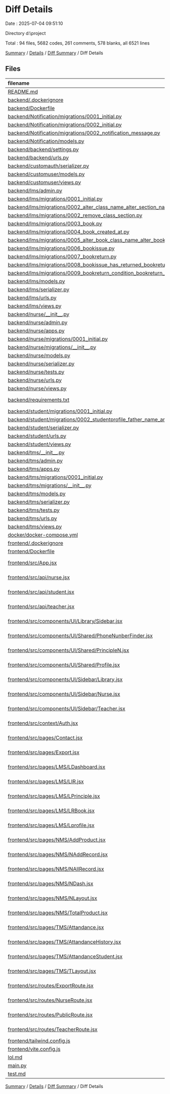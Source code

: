 # Diff Details

Date : 2025-07-04 09:51:10

Directory d:\\project

Total : 94 files,  5682 codes, 261 comments, 578 blanks, all 6521 lines

[Summary](results.md) / [Details](details.md) / [Diff Summary](diff.md) / Diff Details

## Files
| filename | language | code | comment | blank | total |
| :--- | :--- | ---: | ---: | ---: | ---: |
| [README.md](/README.md) | Markdown | -56 | 0 | -27 | -83 |
| [backend/.dockerignore](/backend/.dockerignore) | Ignore | 18 | 8 | 8 | 34 |
| [backend/Dockerfile](/backend/Dockerfile) | Docker | 10 | 1 | 10 | 21 |
| [backend/Notification/migrations/0001\_initial.py](/backend/Notification/migrations/0001_initial.py) | Python | -4 | 0 | 0 | -4 |
| [backend/Notification/migrations/0002\_initial.py](/backend/Notification/migrations/0002_initial.py) | Python | 21 | 1 | 7 | 29 |
| [backend/Notification/migrations/0002\_notification\_message.py](/backend/Notification/migrations/0002_notification_message.py) | Python | -12 | -1 | -6 | -19 |
| [backend/Notification/models.py](/backend/Notification/models.py) | Python | -2 | 0 | 1 | -1 |
| [backend/backend/settings.py](/backend/backend/settings.py) | Python | 2 | 0 | 0 | 2 |
| [backend/backend/urls.py](/backend/backend/urls.py) | Python | 2 | 0 | 0 | 2 |
| [backend/customauth/serializer.py](/backend/customauth/serializer.py) | Python | 1 | 0 | 0 | 1 |
| [backend/customuser/models.py](/backend/customuser/models.py) | Python | -2 | 0 | 0 | -2 |
| [backend/customuser/views.py](/backend/customuser/views.py) | Python | 1 | 0 | -1 | 0 |
| [backend/lms/admin.py](/backend/lms/admin.py) | Python | 2 | 0 | 0 | 2 |
| [backend/lms/migrations/0001\_initial.py](/backend/lms/migrations/0001_initial.py) | Python | 42 | 0 | 0 | 42 |
| [backend/lms/migrations/0002\_alter\_class\_name\_alter\_section\_name.py](/backend/lms/migrations/0002_alter_class_name_alter_section_name.py) | Python | 17 | 1 | 6 | 24 |
| [backend/lms/migrations/0002\_remove\_class\_section.py](/backend/lms/migrations/0002_remove_class_section.py) | Python | -11 | -1 | -6 | -18 |
| [backend/lms/migrations/0003\_book.py](/backend/lms/migrations/0003_book.py) | Python | -19 | -1 | -6 | -26 |
| [backend/lms/migrations/0004\_book\_created\_at.py](/backend/lms/migrations/0004_book_created_at.py) | Python | -12 | -1 | -6 | -19 |
| [backend/lms/migrations/0005\_alter\_book\_class\_name\_alter\_book\_section\_and\_more.py](/backend/lms/migrations/0005_alter_book_class_name_alter_book_section_and_more.py) | Python | -25 | -1 | -6 | -32 |
| [backend/lms/migrations/0006\_bookissue.py](/backend/lms/migrations/0006_bookissue.py) | Python | -19 | -1 | -6 | -26 |
| [backend/lms/migrations/0007\_bookreturn.py](/backend/lms/migrations/0007_bookreturn.py) | Python | -16 | -1 | -6 | -23 |
| [backend/lms/migrations/0008\_bookissue\_has\_returned\_bookreturn\_fine\_amount.py](/backend/lms/migrations/0008_bookissue_has_returned_bookreturn_fine_amount.py) | Python | -17 | -1 | -6 | -24 |
| [backend/lms/migrations/0009\_bookreturn\_condition\_bookreturn\_note.py](/backend/lms/migrations/0009_bookreturn_condition_bookreturn_note.py) | Python | -17 | -1 | -6 | -24 |
| [backend/lms/models.py](/backend/lms/models.py) | Python | 4 | 0 | 5 | 9 |
| [backend/lms/serializer.py](/backend/lms/serializer.py) | Python | 7 | 0 | 4 | 11 |
| [backend/lms/urls.py](/backend/lms/urls.py) | Python | 4 | 0 | 0 | 4 |
| [backend/lms/views.py](/backend/lms/views.py) | Python | 68 | 0 | 9 | 77 |
| [backend/nurse/\_\_init\_\_.py](/backend/nurse/__init__.py) | Python | 0 | 0 | 1 | 1 |
| [backend/nurse/admin.py](/backend/nurse/admin.py) | Python | 4 | 1 | 0 | 5 |
| [backend/nurse/apps.py](/backend/nurse/apps.py) | Python | 4 | 0 | 3 | 7 |
| [backend/nurse/migrations/0001\_initial.py](/backend/nurse/migrations/0001_initial.py) | Python | 34 | 1 | 7 | 42 |
| [backend/nurse/migrations/\_\_init\_\_.py](/backend/nurse/migrations/__init__.py) | Python | 0 | 0 | 1 | 1 |
| [backend/nurse/models.py](/backend/nurse/models.py) | Python | 29 | 1 | 11 | 41 |
| [backend/nurse/serializer.py](/backend/nurse/serializer.py) | Python | 38 | 0 | 21 | 59 |
| [backend/nurse/tests.py](/backend/nurse/tests.py) | Python | 1 | 1 | 2 | 4 |
| [backend/nurse/urls.py](/backend/nurse/urls.py) | Python | 8 | 0 | 1 | 9 |
| [backend/nurse/views.py](/backend/nurse/views.py) | Python | 76 | 1 | 8 | 85 |
| [backend/requirements.txt](/backend/requirements.txt) | pip requirements | 19 | 0 | 0 | 19 |
| [backend/student/migrations/0001\_initial.py](/backend/student/migrations/0001_initial.py) | Python | 2 | 0 | 0 | 2 |
| [backend/student/migrations/0002\_studentprofile\_father\_name\_and\_more.py](/backend/student/migrations/0002_studentprofile_father_name_and_more.py) | Python | -17 | -1 | -6 | -24 |
| [backend/student/serializer.py](/backend/student/serializer.py) | Python | 13 | 0 | 0 | 13 |
| [backend/student/urls.py](/backend/student/urls.py) | Python | -1 | 0 | 1 | 0 |
| [backend/student/views.py](/backend/student/views.py) | Python | -30 | 0 | -2 | -32 |
| [backend/tms/\_\_init\_\_.py](/backend/tms/__init__.py) | Python | 0 | 0 | 1 | 1 |
| [backend/tms/admin.py](/backend/tms/admin.py) | Python | 3 | 1 | 2 | 6 |
| [backend/tms/apps.py](/backend/tms/apps.py) | Python | 4 | 0 | 3 | 7 |
| [backend/tms/migrations/0001\_initial.py](/backend/tms/migrations/0001_initial.py) | Python | 23 | 1 | 7 | 31 |
| [backend/tms/migrations/\_\_init\_\_.py](/backend/tms/migrations/__init__.py) | Python | 0 | 0 | 1 | 1 |
| [backend/tms/models.py](/backend/tms/models.py) | Python | 12 | 1 | 6 | 19 |
| [backend/tms/serializer.py](/backend/tms/serializer.py) | Python | 50 | 0 | 9 | 59 |
| [backend/tms/tests.py](/backend/tms/tests.py) | Python | 1 | 1 | 2 | 4 |
| [backend/tms/urls.py](/backend/tms/urls.py) | Python | 6 | 0 | 1 | 7 |
| [backend/tms/views.py](/backend/tms/views.py) | Python | 70 | 3 | 15 | 88 |
| [docker/docker-compose.yml](/docker/docker-compose.yml) | YAML | 16 | 0 | 2 | 18 |
| [frontend/.dockerignore](/frontend/.dockerignore) | Ignore | 2 | 0 | 1 | 3 |
| [frontend/Dockerfile](/frontend/Dockerfile) | Docker | 7 | 7 | 0 | 14 |
| [frontend/src/App.jsx](/frontend/src/App.jsx) | JavaScript JSX | 94 | 0 | 4 | 98 |
| [frontend/src/api/nurse.jsx](/frontend/src/api/nurse.jsx) | JavaScript JSX | 34 | 0 | 13 | 47 |
| [frontend/src/api/student.jsx](/frontend/src/api/student.jsx) | JavaScript JSX | 12 | 0 | 3 | 15 |
| [frontend/src/api/teacher.jsx](/frontend/src/api/teacher.jsx) | JavaScript JSX | 21 | 0 | 7 | 28 |
| [frontend/src/components/UI/Library/Sidebar.jsx](/frontend/src/components/UI/Library/Sidebar.jsx) | JavaScript JSX | -341 | -11 | -32 | -384 |
| [frontend/src/components/UI/Shared/PhoneNunberFinder.jsx](/frontend/src/components/UI/Shared/PhoneNunberFinder.jsx) | JavaScript JSX | 308 | 16 | 27 | 351 |
| [frontend/src/components/UI/Shared/PrincipleN.jsx](/frontend/src/components/UI/Shared/PrincipleN.jsx) | JavaScript JSX | 480 | 21 | 29 | 530 |
| [frontend/src/components/UI/Shared/Profile.jsx](/frontend/src/components/UI/Shared/Profile.jsx) | JavaScript JSX | 609 | 29 | 35 | 673 |
| [frontend/src/components/UI/Sidebar/Library.jsx](/frontend/src/components/UI/Sidebar/Library.jsx) | JavaScript JSX | 350 | 11 | 34 | 395 |
| [frontend/src/components/UI/Sidebar/Nurse.jsx](/frontend/src/components/UI/Sidebar/Nurse.jsx) | JavaScript JSX | 334 | 11 | 32 | 377 |
| [frontend/src/components/UI/Sidebar/Teacher.jsx](/frontend/src/components/UI/Sidebar/Teacher.jsx) | JavaScript JSX | 345 | 11 | 33 | 389 |
| [frontend/src/context/Auth.jsx](/frontend/src/context/Auth.jsx) | JavaScript JSX | 1 | 0 | 0 | 1 |
| [frontend/src/pages/Contact.jsx](/frontend/src/pages/Contact.jsx) | JavaScript JSX | 1 | 0 | -1 | 0 |
| [frontend/src/pages/Export.jsx](/frontend/src/pages/Export.jsx) | JavaScript JSX | 11 | 0 | 0 | 11 |
| [frontend/src/pages/LMS/LDashboard.jsx](/frontend/src/pages/LMS/LDashboard.jsx) | JavaScript JSX | 420 | 15 | 31 | 466 |
| [frontend/src/pages/LMS/LIR.jsx](/frontend/src/pages/LMS/LIR.jsx) | JavaScript JSX | 148 | 3 | 8 | 159 |
| [frontend/src/pages/LMS/LPrinciple.jsx](/frontend/src/pages/LMS/LPrinciple.jsx) | JavaScript JSX | -480 | -21 | -29 | -530 |
| [frontend/src/pages/LMS/LRBook.jsx](/frontend/src/pages/LMS/LRBook.jsx) | JavaScript JSX | 8 | 0 | 0 | 8 |
| [frontend/src/pages/LMS/Lprofile.jsx](/frontend/src/pages/LMS/Lprofile.jsx) | JavaScript JSX | -609 | -29 | -35 | -673 |
| [frontend/src/pages/NMS/AddProduct.jsx](/frontend/src/pages/NMS/AddProduct.jsx) | JavaScript JSX | 228 | 10 | 25 | 263 |
| [frontend/src/pages/NMS/NAddRecord.jsx](/frontend/src/pages/NMS/NAddRecord.jsx) | JavaScript JSX | 518 | 30 | 52 | 600 |
| [frontend/src/pages/NMS/NAllRecord.jsx](/frontend/src/pages/NMS/NAllRecord.jsx) | JavaScript JSX | 508 | 21 | 44 | 573 |
| [frontend/src/pages/NMS/NDash.jsx](/frontend/src/pages/NMS/NDash.jsx) | JavaScript JSX | 562 | 21 | 53 | 636 |
| [frontend/src/pages/NMS/NLayout.jsx](/frontend/src/pages/NMS/NLayout.jsx) | JavaScript JSX | 11 | 0 | 3 | 14 |
| [frontend/src/pages/NMS/TotalProduct.jsx](/frontend/src/pages/NMS/TotalProduct.jsx) | JavaScript JSX | 586 | 22 | 51 | 659 |
| [frontend/src/pages/TMS/Attandance.jsx](/frontend/src/pages/TMS/Attandance.jsx) | JavaScript JSX | 561 | 31 | 63 | 655 |
| [frontend/src/pages/TMS/AttandanceHistory.jsx](/frontend/src/pages/TMS/AttandanceHistory.jsx) | JavaScript JSX | 415 | 22 | 41 | 478 |
| [frontend/src/pages/TMS/AttandanceStudent.jsx](/frontend/src/pages/TMS/AttandanceStudent.jsx) | JavaScript JSX | 455 | 26 | 46 | 527 |
| [frontend/src/pages/TMS/TLayout.jsx](/frontend/src/pages/TMS/TLayout.jsx) | JavaScript JSX | 11 | 0 | 3 | 14 |
| [frontend/src/routes/ExportRoute.jsx](/frontend/src/routes/ExportRoute.jsx) | JavaScript JSX | 2 | 0 | 0 | 2 |
| [frontend/src/routes/NurseRoute.jsx](/frontend/src/routes/NurseRoute.jsx) | JavaScript JSX | 10 | 0 | 1 | 11 |
| [frontend/src/routes/PublicRoute.jsx](/frontend/src/routes/PublicRoute.jsx) | JavaScript JSX | 1 | 0 | 1 | 2 |
| [frontend/src/routes/TeacherRoute.jsx](/frontend/src/routes/TeacherRoute.jsx) | JavaScript JSX | 11 | 0 | 3 | 14 |
| [frontend/tailwind.config.js](/frontend/tailwind.config.js) | JavaScript | 4 | 0 | 0 | 4 |
| [frontend/vite.config.js](/frontend/vite.config.js) | JavaScript | 10 | 2 | 1 | 13 |
| [lol.md](/lol.md) | Markdown | -437 | 0 | -75 | -512 |
| [main.py](/main.py) | Python | -49 | 0 | -8 | -57 |
| [test.md](/test.md) | Markdown | 168 | 0 | 49 | 217 |

[Summary](results.md) / [Details](details.md) / [Diff Summary](diff.md) / Diff Details